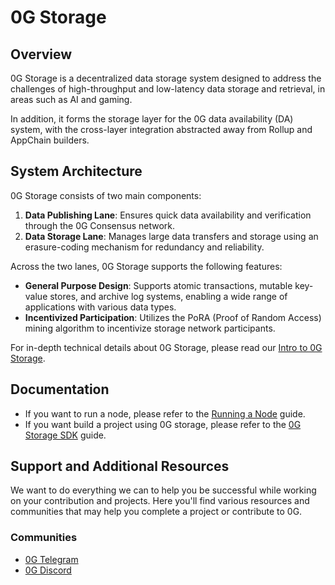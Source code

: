 # 0G Storage

## Overview

0G Storage is a decentralized data storage system designed to address the challenges of high-throughput and low-latency data storage and retrieval, in areas such as AI and gaming. 

In addition, it forms the storage layer for the 0G data availability (DA) system, with the cross-layer integration abstracted away from Rollup and AppChain builders.

## System Architecture

0G Storage consists of two main components:

1. **Data Publishing Lane**: Ensures quick data availability and verification through the 0G Consensus network.
2. **Data Storage Lane**: Manages large data transfers and storage using an erasure-coding mechanism for redundancy and reliability.

Across the two lanes, 0G Storage supports the following features:

* **General Purpose Design**: Supports atomic transactions, mutable key-value stores, and archive log systems, enabling a wide range of applications with various data types.
* **Incentivized Participation**: Utilizes the PoRA (Proof of Random Access) mining algorithm to incentivize storage network participants.

For in-depth technical details about 0G Storage, please read our [Intro to 0G Storage](https://0g-doc-new.vercel.app/og-storage).

## Documentation

- If you want to run a node, please refer to the [Running a Node](https://0g-doc-new.vercel.app/run-a-node/storage-node) guide.
- If you want build a project using 0G storage, please refer to the [0G Storage SDK](https://0g-doc-new.vercel.app/build-with-0g/storage-sdk) guide.

## Support and Additional Resources
We want to do everything we can to help you be successful while working on your contribution and projects. Here you'll find various resources and communities that may help you complete a project or contribute to 0G. 

### Communities
- [0G Telegram](https://t.me/web3_0glabs)
- [0G Discord](https://discord.com/invite/0glabs)
